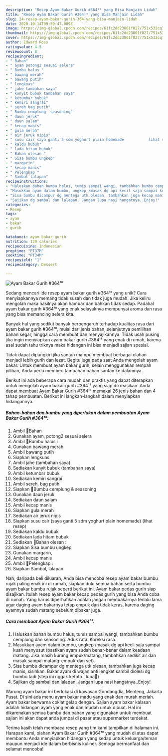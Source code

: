 ```yaml
---
description: "Resep Ayam Bakar Gurih #364¹⁸ yang Bisa Manjain Lidah"
title: "Resep Ayam Bakar Gurih #364¹⁸ yang Bisa Manjain Lidah"
slug: 24-resep-ayam-bakar-gurih-364-yang-bisa-manjain-lidah
date: 2020-10-14T09:59:47.089Z
image: https://img-global.cpcdn.com/recipes/61fc2dd23801f027/751x532cq70/ayam-bakar-gurih-364⁸-foto-resep-utama.jpg
thumbnail: https://img-global.cpcdn.com/recipes/61fc2dd23801f027/751x532cq70/ayam-bakar-gurih-364⁸-foto-resep-utama.jpg
cover: https://img-global.cpcdn.com/recipes/61fc2dd23801f027/751x532cq70/ayam-bakar-gurih-364⁸-foto-resep-utama.jpg
author: Edward Ross
ratingvalue: 4.5
reviewcount: 8
recipeingredient:
- " Bahan"
- " ayam potong2 sesuai selera"
- " Bumbu halus "
- " bawang merah"
- " bawang putih"
- " lengkuas"
- " jahe tambahan saya"
- " kunyit bubuk tambahan saya"
- " ketumbar bubuk"
- " kemiri sangrai"
- " sereh bag putih"
- " Bumbu cemplung  seasoning"
- " daun jeruk"
- " daun salam"
- " kecap manis"
- " gula merah"
- " air jeruk nipis"
- " susu cair saya ganti 5 sdm yoghurt plain homemade           lihat resep"
- " kaldu bubuk"
- " lada hitam bubuk"
- " Bahan olesan "
- " Sisa bumbu ungkep"
- " margarin"
- " kecap manis"
- " Pelengkap "
- " Sambal lalapan"
recipeinstructions:
- "Haluskan bahan bumbu halus, tumis sampai wangi, tambahkan bumbu cemplung dan seasoning. Aduk rata. Koreksi rasa."
- "Masukkan ayam dalam bumbu, ungkep /masak dg api kecil saja sampai kuah menyusut (pastikan ayam sudah benar-benar dalam keadaan matang. Jika masih kurang empuk/matang, tambahkan sedikit air dan masak sampai matang-empuk-dan set)."
- "Sisa bumbu dicampur dg mentega utk olesan, tambahkan juga kecap manis, sisihkan. Bakar ayam di wajan anti lengket sambil diolesi dg bumbu tadi (step ini nggak kefoto.. lupa🙏)"
- "Sajikan dg sambal dan lalapan. Jangan lupa nasi hangatnya..Enjoy!"
categories:
- Resep
tags:
- ayam
- bakar
- gurih

katakunci: ayam bakar gurih 
nutrition: 129 calories
recipecuisine: Indonesian
preptime: "PT37M"
cooktime: "PT34M"
recipeyield: "1"
recipecategory: Dessert

---
```



![Ayam Bakar Gurih #364¹⁸](https://img-global.cpcdn.com/recipes/61fc2dd23801f027/751x532cq70/ayam-bakar-gurih-364⁸-foto-resep-utama.jpg)

Sedang mencari ide resep ayam bakar gurih #364¹⁸ yang unik? Cara menyiapkannya memang tidak susah dan tidak juga mudah. Jika keliru mengolah maka hasilnya akan hambar dan bahkan tidak sedap. Padahal ayam bakar gurih #364¹⁸ yang enak selayaknya mempunyai aroma dan rasa yang bisa memancing selera kita.

Banyak hal yang sedikit banyak berpengaruh terhadap kualitas rasa dari ayam bakar gurih #364¹⁸, mulai dari jenis bahan, selanjutnya pemilihan bahan segar, hingga cara membuat dan menyajikannya. Tidak usah pusing jika ingin menyiapkan ayam bakar gurih #364¹⁸ yang enak di rumah, karena asal sudah tahu triknya maka hidangan ini bisa menjadi sajian spesial.

Tidak dapat dipungkiri jika santan mampu membuat berbagai olahan menjadi lebih gurih dan lezat. Begitu juga pada saat Anda mengolah ayam bakar. Untuk membuat ayam bakar gurih, selain menggunakan rempah pilihan, Anda perlu memberi tambahan bahan santan ke dalamnya.


Berikut ini ada beberapa cara mudah dan praktis yang dapat diterapkan untuk mengolah ayam bakar gurih #364¹⁸ yang siap dikreasikan. Anda dapat membuat Ayam Bakar Gurih #364¹⁸ memakai 26 jenis bahan dan 4 tahap pembuatan. Berikut ini langkah-langkah dalam menyiapkan hidangannya.

<!--inarticleads1-->

##### Bahan-bahan dan bumbu yang diperlukan dalam pembuatan Ayam Bakar Gurih #364¹⁸:

1. Ambil  🍒Bahan
1. Gunakan  ayam, potong2 sesuai selera
1. Ambil  🍒Bumbu halus :
1. Gunakan  bawang merah
1. Ambil  bawang putih
1. Siapkan  lengkuas
1. Ambil  jahe (tambahan saya)
1. Sediakan  kunyit bubuk (tambahan saya)
1. Ambil  ketumbar bubuk
1. Sediakan  kemiri sangrai
1. Ambil  sereh, bag putih
1. Siapkan  🍒Bumbu cemplung &amp; seasoning
1. Gunakan  daun jeruk
1. Sediakan  daun salam
1. Ambil  kecap manis
1. Siapkan  gula merah
1. Sediakan  air jeruk nipis
1. Siapkan  susu cair (saya ganti 5 sdm yoghurt plain homemade)           (lihat resep)
1. Sediakan  kaldu bubuk
1. Sediakan  lada hitam bubuk
1. Sediakan  🍒Bahan olesan :
1. Siapkan  Sisa bumbu ungkep
1. Gunakan  margarin,
1. Ambil  kecap manis
1. Ambil  🍒Pelengkap :
1. Siapkan  Sambal, lalapan


Nah, daripada beli diluaran, Anda bisa mencoba resep ayam bakar bumbu rujak paling enak ini di rumah, siapkan dulu semua bahan serta bumbu ayam bakar bumbu rujak seperti berikut ini. Ayam bakar pedas gurih siap disajikan. Itulah resep ayam bakar kecap pedas gurih yang bisa Anda coba di rumah. Yang harus diperhatikan adalah jangan membakarnya terlalu lama agar daging ayam bakarnya tetap empuk dan tidak keras, karena daging ayamnya sudah matang sebelum dibakar juga. 

<!--inarticleads2-->

##### Cara membuat Ayam Bakar Gurih #364¹⁸:

1. Haluskan bahan bumbu halus, tumis sampai wangi, tambahkan bumbu cemplung dan seasoning. Aduk rata. Koreksi rasa.
1. Masukkan ayam dalam bumbu, ungkep /masak dg api kecil saja sampai kuah menyusut (pastikan ayam sudah benar-benar dalam keadaan matang. Jika masih kurang empuk/matang, tambahkan sedikit air dan masak sampai matang-empuk-dan set).
1. Sisa bumbu dicampur dg mentega utk olesan, tambahkan juga kecap manis, sisihkan. Bakar ayam di wajan anti lengket sambil diolesi dg bumbu tadi (step ini nggak kefoto.. lupa🙏)
1. Sajikan dg sambal dan lalapan. Jangan lupa nasi hangatnya..Enjoy!


Warung ayam bakar ini berlokasi di kawasan Gondangdia, Menteng, Jakarta Pusat. Di sini ada menu ayam bakar madu yang enak dan murah meriah. Ayam bakar berwarna coklat gelap dengan. Sajian ayam bakar kalasan adalah hidangan ayam yang enak dan mudah untuk dibuat. Hal ini dikarenakan semua bumbu dan bahan yang digunakan untuk membuat sajian ini akan dapat anda jumpai di pasar atau supermarket terdekat. 

Terima kasih telah membaca resep yang tim kami tampilkan di halaman ini. Harapan kami, olahan Ayam Bakar Gurih #364¹⁸ yang mudah di atas dapat membantu Anda menyiapkan hidangan yang sedap untuk keluarga/teman maupun menjadi ide dalam berbisnis kuliner. Semoga bermanfaat dan selamat mencoba!
